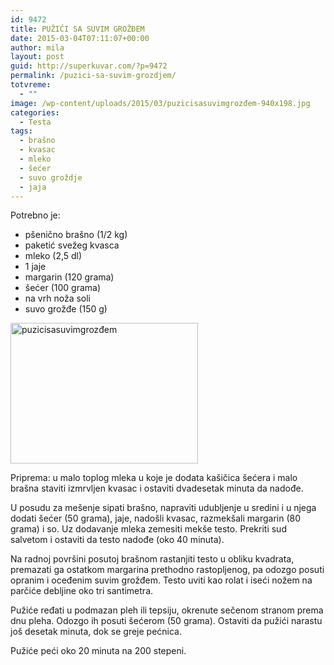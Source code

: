 ```yaml
---
id: 9472
title: PUŽIĆI SA SUVIM GROŽĐEM
date: 2015-03-04T07:11:07+00:00
author: mila
layout: post
guid: http://superkuvar.com/?p=9472
permalink: /puzici-sa-suvim-grozdjem/
totvreme:
  - ""
image: /wp-content/uploads/2015/03/puzicisasuvimgrozđem-940x198.jpg
categories:
  - Testa
tags:
  - brašno
  - kvasac
  - mleko
  - šećer
  - suvo groždje
  - jaja
---
```

Potrebno je:

  * pšenično brašno (1/2 kg)
  * paketić svežeg kvasca
  * mleko (2,5 dl)
  * 1 jaje
  * margarin (120 grama)
  * šećer (100 grama)
  * na vrh noža soli
  * suvo grožđe (150 g)

[<img class="alignnone size-medium wp-image-9476" src="/wp-content/uploads/2015/03/puzicisasuvimgrozđem-300x225.jpg" alt="puzicisasuvimgrozđem" width="300" height="225" />](/wp-content/uploads/2015/03/puzicisasuvimgrozđem.jpg)

Priprema: u malo toplog mleka u koje je dodata kašičica šećera i malo brašna staviti izmrvljen kvasac i ostaviti dvadesetak minuta da nadođe.

U posudu za mešenje sipati brašno, napraviti udubljenje u sredini i u njega dodati šećer (50 grama), jaje, nadošli kvasac, razmekšali margarin (80 grama) i so. Uz dodavanje mleka zemesiti mekše testo. Prekriti sud salvetom i ostaviti da testo nadođe (oko 40 minuta).

Na radnoj površini posutoj brašnom rastanjiti testo u obliku kvadrata, premazati ga ostatkom margarina prethodno rastopljenog, pa odozgo posuti opranim i oceđenim suvim grožđem. Testo uviti kao rolat i iseći nožem na parčiće debljine oko tri santimetra.

Pužiće ređati u podmazan pleh ili tepsiju, okrenute sečenom stranom prema dnu pleha. Odozgo ih posuti šećerom (50 grama). Ostaviti da pužići narastu još desetak minuta, dok se greje pećnica.

Pužiće peći oko 20 minuta na 200 stepeni.